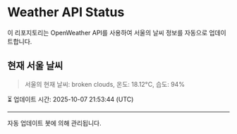 
# Weather API Status

이 리포지토리는 OpenWeather API를 사용하여 서울의 날씨 정보를 자동으로 업데이트합니다.

## 현재 서울 날씨
> 서울의 현재 날씨: broken clouds, 온도: 18.12°C, 습도: 94%

⏳ 업데이트 시간: 2025-10-07 21:53:44 (UTC)

---
자동 업데이트 봇에 의해 관리됩니다.
